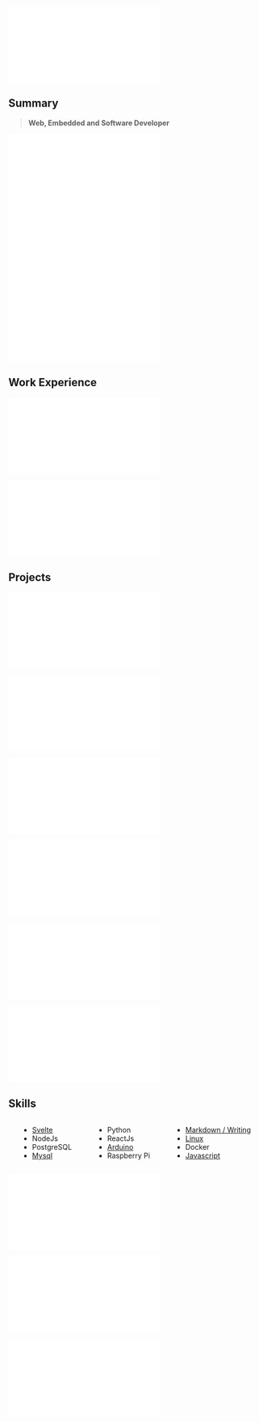 ![](/header.md)

## Summary

> **Web, Embedded and Software Developer**

![](/summaries/web.md)
![](/summaries/linux.md)
![](/summaries/electronic.md)

## Work Experience

![](/experience/escobedo%20medina.md)

![](/experience/taionca.md)


## Projects

![](/projects/taionca%20web.md)

![](/projects/bolivar%20paralelo.md)

![](/projects/bitcoin%20miners%20monitoring%20scripts.md)

![](/projects/webpipe.short.md)

![](/projects/helical%20milling.short.md)

![](/projects/CNC%20router.short.md)

## Skills

<div class="columnList" style="display: flex; justify-content: space-around">
<div style="display: flex; flex-direction: column">

- [Svelte](https://github.com/madacol/bolivarparalelo)
- NodeJs
- PostgreSQL
- [Mysql](https://stackoverflow.com/search?q=user:3163120+[mysql])

</div>
<div style="display: flex; flex-direction: column">

- Python
- ReactJs
- [Arduino](https://github.com/madacol/ArduinoOven)
- Raspberry Pi

</div>
<div style="display: flex; flex-direction: column">

- [Markdown / Writing](https://github.com/madacol/knowledge)
- [Linux](https://stackoverflow.com/search?q=user:3163120+[linux])
- Docker
- [Javascript](https://stackoverflow.com/search?q=user:3163120+[javascript])

</div>
</div>
<!-- 
## Skills

<div class="columnList" style="display: flex; justify-content: space-around">
<div style="display: flex; flex-direction: column">

- Fast and constant learning
- First principles thinking
- Big picture thinking

</div>
<div style="display: flex; flex-direction: column">

- Clear writing
- Proactive
- Empathic

</div>
<div style="display: flex; flex-direction: column">

- Collaborative
- Honest
- Ethical

</div>
</div> -->

![](/education.md)

![](/languages.md)

![](/other_profiles.md)
